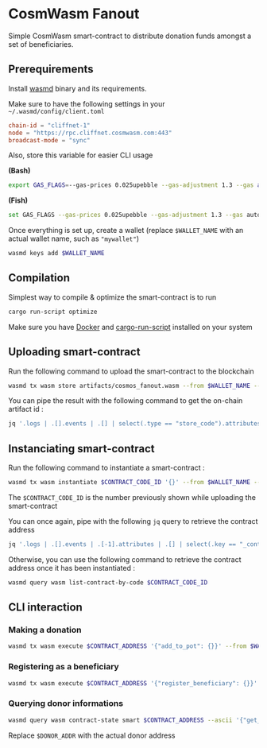 # CosmWasm Fanout

Simple CosmWasm smart-contract to distribute donation funds amongst a set of beneficiaries.

## Prerequirements

Install [wasmd](https://docs.cosmwasm.com/docs/1.0/getting-started/installation) binary and its requirements.

Make sure to have the following settings in your `~/.wasmd/config/client.toml`

```toml
chain-id = "cliffnet-1"
node = "https://rpc.cliffnet.cosmwasm.com:443"
broadcast-mode = "sync"
```

Also, store this variable for easier CLI usage

**(Bash)**
```bash
export GAS_FLAGS=--gas-prices 0.025upebble --gas-adjustment 1.3 --gas auto
```

**(Fish)**
```bash
set GAS_FLAGS --gas-prices 0.025upebble --gas-adjustment 1.3 --gas auto
```

Once everything is set up, create a wallet (replace `$WALLET_NAME` with an actual wallet name, such as `"mywallet"`)
```bash
wasmd keys add $WALLET_NAME
```

## Compilation

Simplest way to compile & optimize the smart-contract is to run
```bash
cargo run-script optimize
```
Make sure you have [Docker](https://www.docker.com/) and [cargo-run-script](https://github.com/JoshMcguigan/cargo-run-script) installed on your system

## Uploading smart-contract

Run the following command to upload the smart-contract to the blockchain
```bash
wasmd tx wasm store artifacts/cosmos_fanout.wasm --from $WALLET_NAME --gas auto -y --output json -b block $GAS_FLAGS
```

You can pipe the result with the following command to get the on-chain artifact id :
```bash
jq '.logs | .[].events | .[] | select(.type == "store_code").attributes | .[] | select(.key == "code_id").value'
```

## Instanciating smart-contract

Run the following command to instantiate a smart-contract :
```bash
wasmd tx wasm instantiate $CONTRACT_CODE_ID '{}' --from $WALLET_NAME --label "YOUR_CONTRACT_INSTANCE_LABEL" -y --no-admin -b block --output json $GAS_FLAGS
```

The `$CONTRACT_CODE_ID` is the number previously shown while uploading the smart-contract

You can once again, pipe with the following `jq` query to retrieve the contract address
```bash
jq '.logs | .[].events | .[-1].attributes | .[] | select(.key == "_contract_address").value'
```

Otherwise, you can use the following command to retrieve the contract address once it has been instantiated :
```bash
wasmd query wasm list-contract-by-code $CONTRACT_CODE_ID
```

## CLI interaction

### Making a donation

```bash
wasmd tx wasm execute $CONTRACT_ADDRESS '{"add_to_pot": {}}' --from $WALLET_NAME --amount 10000upebble -y -b block $GAS_FLAGS
```

### Registering as a beneficiary
```bash
wasmd tx wasm execute $CONTRACT_ADDRESS '{"register_beneficiary": {}}' --from $WALLET_NAME -y -b block $GAS_FLAGS
```

### Querying donor informations

```bash
wasmd query wasm contract-state smart $CONTRACT_ADDRESS --ascii '{"get_donor": {"donor": "$DONOR_ADDR"}}'
```

Replace `$DONOR_ADDR` with the actual donor address